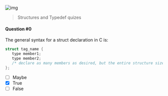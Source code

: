 ![img](https://assets.imaginablefutures.com/media/images/ALX_Logo.max-200x150.png)
> Structures and Typedef quizes

#### Question #0
The general syntax for a struct declaration in C is:
```c
struct tag_name {
   type member1;
   type member2;
   /* declare as many members as desired, but the entire structure size must be known to the compiler. */
};
```
* [ ] Maybe
* [X] True
* [ ] False